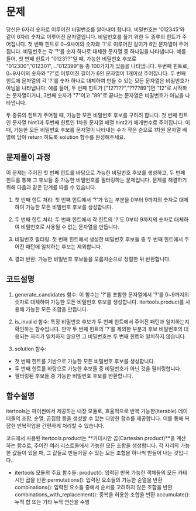 # 문제
당신은 6자리 숫자로 이루어진 비밀번호를 알아내야 합니다. 비밀번호는 '012345'와 같이 6자리 숫자로 이루어진 문자열입니다. 비밀번호를 풀기 위한 두 종류의 힌트가 주어집니다. 
 첫 번째 힌트로 0~9사이의 숫자와 '?'로 이루어진 길이가 6인 문자열이 주어집니다. 비밀번호는 각 '?'를 숫자 하나로 대체한 문자열 중 하나임을 나타냅니다. 예를 들어, 첫 번째 힌트가 "0123??"일 때, 가능한 비밀번호 후보로 "012300","012301",..."012399"등 총 100가지가 있음을 나타냅니다.
 두번째 힌트로, 0~9사이의 숫자와 "?"로 이루어진 길이가 6인 문자열이 1개이상 주어집니다. 두 번째 힌트에 문자열의 각 '?'를 숫자 하나로 대체하여 만들 수 있는 모든 문자열은 비밀번호가 아님을 나타냅니다. 예를 들어, 두 번째 힌트가 ["12????","??7?89"]면 "12"로 시작하는 문자열이거나, 3번째 숫자가 "7"이고 "89"로 끝나는 문자열은 비밀번호가 아님을 나타냅니다.

 두 종류의 힌트가 주어질 때, 가능한 모든 비밀번호 후보를 구하려 합니다. 첫 번째 힌트인 문자열 hint1과 두번째 힌트인 1차원 문자열 배열 hint2가 매개변수로 주어집니다. 이 때, 가능한 모든 비밀번호 후보를 문자열이 나타내는 수가 작은 순으로 1차원 문자열 배열에 담아 return 하도록 solution 함수를 완성해주세요. 

## 문제풀이 과정
 이 문제는 주어진 첫 번째 힌트를 바탕으로 가능한 비밀번호 후보를 생성하고, 두 번째 힌트를 통해 그 후보들 중 가능한 비밀번호를 필터링하는 문제입니다. 문제를 해결하기 위해 다음과 같은 단계를 따를 수 있습니다.

1. 첫 번째 힌트 처리:
 첫 번째 힌트에서 '?'가 있는 부분을 0부터 9까지의 숫자로 대체하여 가능한 모든 비밀번호 후보를 생성합니다.

2. 두 번째 힌트 처리:
 두 번째 힌트에서 각 힌트의 '?'도 0부터 9까지의 숫자로 대체하여 비밀번호로 사용될 수 없는 문자열을 만듭니다.

3. 비밀번호 필터링:
 첫 번째 힌트에서 생성한 비밀번호 후보들 중 두 번째 힌트에서 주어진 패턴에 일치하는 후보는 제외합니다.

4. 결과 반환:
 가능한 비밀번호 후보들을 오름차순으로 정렬한 뒤 반환합니다.

## 코드설명

1. generate_candidates 함수:
이 함수는 '?'를 포함한 문자열에서 '?'를 0~9까지의 숫자로 대체하여 가능한 모든 비밀번호 후보를 생성합니다. itertools.product를 사용해 가능한 모든 조합을 만듭니다.

2. is_invalid 함수:
특정 비밀번호 후보가 두 번째 힌트에서 주어진 패턴과 일치하는지 확인하는 함수입니다. 만약 두 번째 힌트의 '?'를 제외한 부분과 후보 비밀번호의 대응되는 자리가 일치하지 않으면 그 비밀번호는 두 번째 힌트와 일치하지 않습니다.

3. solution 함수:

- 첫 번째 힌트를 기반으로 가능한 모든 비밀번호 후보를 생성합니다.
- 두 번째 힌트를 바탕으로 가능한 후보들 중 비밀번호가 아닌 것을 필터링합니다.
- 필터링된 후보들 중 가능한 비밀번호 후보를 반환합니다.

## 함수설명

itertools는 파이썬에서 제공하는 내장 모듈로, 효율적으로 반복 가능한(iterable) 데이터들의 조합, 순열, 곱집합 등을 생성할 수 있는 다양한 함수를 제공합니다. 이를 통해 복잡한 반복작업을 간편하게 처리할 수 있습니다.

코드에서 사용된 itertools.product는 **카테시안 곱(Cartesian product)**을 계산하는 함수로, 주어진 여러 리스트들에서 가능한 모든 조합을 생성합니다. 각 자리의 가능한 값들이 있을 때, 그 값들로 만들어질 수 있는 모든 조합을 하나씩 만들어 내는 것입니다.

- itertools 모듈의 주요 함수들:
product(): 입력된 반복 가능한 객체들의 모든 카테시안 곱을 반환
permutations(): 입력된 요소들의 가능한 순열을 반환
combinations(): 입력된 요소들 중에서 순서를 고려하지 않은 조합을 반환
combinations_with_replacement(): 중복을 허용한 조합을 반환
accumulate(): 누적 합 또는 기타 누적 연산을 수행
